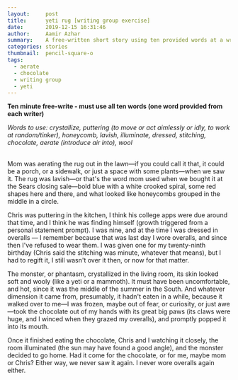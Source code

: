```yaml
---
layout:     post
title:      yeti rug [writing group exercise]
date:       2019-12-15 16:31:46
author:     Aamir Azhar
summary:    A free-written short story using ten provided words at a writing group meetup.
categories: stories
thumbnail:  pencil-square-o
tags:
  - aerate
  - chocolate
  - writing group
  - yeti
---
```

**Ten minute free-write - must use all ten words (one word provided from each writer)**

*Words to use: crystallize, puttering (to move or act aimlessly or idly, to work at random/tinker), honeycomb, lavish, illuminate, dressed, stitching, chocolate, aerate (introduce air into), wool*

<br>
Mom was aerating the rug out in the lawn—if you could call it that, it could be a porch, or a sidewalk, or just a space with some plants—when we saw it. The rug was lavish—or that's the word mom used when we bought it at the Sears closing sale—bold blue with a white crooked spiral, some red shapes here and there, and what looked like honeycombs grouped in the middle in a circle.

Chris was puttering in the kitchen, I think his college apps were due around that time, and I think he was finding himself (growth triggered from a personal statement prompt). I was nine, and at the time I was dressed in overalls — I remember because that was last day I wore overalls, and since then I've refused to wear them. I was given one for my twenty-ninth birthday (Chris said the stitching was minute, whatever that means), but I had to regift it, I still wasn't over it then, or now for that matter.

The monster, or phantasm, crystallized in the living room, its skin looked soft and wooly (like a yeti or a mammoth). It must have been uncomfortable, and hot, since it was the middle of the summer in the South. And whatever dimension it came from, presumably, it hadn't eaten in a while, because it walked over to me—I was frozen, maybe out of fear, or curiosity, or just awe—took the chocolate out of my hands with its great big paws (its claws were huge, and I winced when they grazed my overalls), and promptly popped it into its mouth.

Once it finished eating the chocolate, Chris and I watching it closely, the room illuminated (the sun may have found a good angle), and the monster decided to go home. Had it come for the chocolate, or for me, maybe mom or Chris? Either way, we never saw it again. I never wore overalls again either.
